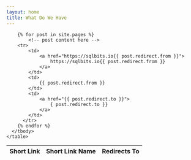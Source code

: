 ```yaml
---
layout: home
title: What Do We Have
---  
```


<div class="container">
    <table table cellspacing=0 class="table table-striped table-hover mt-3" id="pasteventlist" width="100%">
      <thead>
        <tr>
          <th scope="col">Short Link</th>
          <th scope="col">Short Link Name</th>
          <th scope="col">Redirects To</th>
        </tr>
      </thead>
      <tbody>

        {% for post in site.pages %}
            <!-- post content here -->
        <tr>
            <td>
                <a href="https://sqlbits.io{{ post.redirect.from }}">
                    https://sqlbits.io{{ post.redirect.from }}
                </a>
            </td>
            <td>
                {{ post.redirect.from }}
            </td>
            <td>
                <a href="{{ post.redirect.to }}">
                    { post.redirect.to }}
                </a>
            </td>
          </tr>
        {% endfor %}
      </tbody>
    </table>

